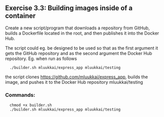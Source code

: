 ## Exercise 3.3: Building images inside of a container

Create a new script/program that downloads a repository from GitHub, builds a Dockerfile located in the root, and then publishes it into the Docker Hub.

The script could eg. be designed to be used so that as the first argument it gets the GitHub repository and as the second argument the Docker Hub repository. Eg. when run as follows

```
  ./builder.sh mluukkai/express_app mluukkai/testing
```

the script clones https://github.com/mluukkai/express_app, builds the image, and pushes it to the Docker Hub repository mluukkai/testing

### Commands:

```
  chmod +x builder.sh
  ./builder.sh mluukkai/express_app mluukkai/testing
```
